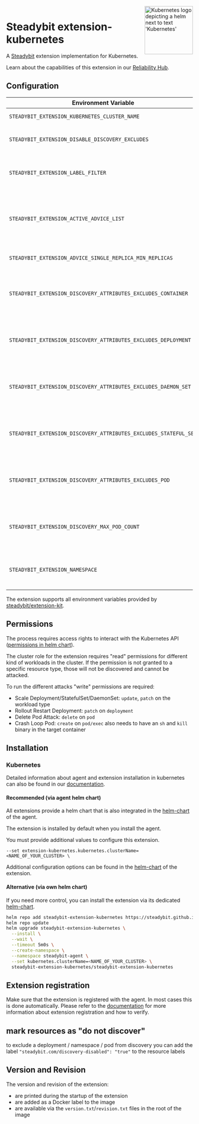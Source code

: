 <img src="./logo.png" height="130" align="right" alt="Kubernetes logo depicting a helm next to text 'Kubernetes'">

# Steadybit extension-kubernetes

A [Steadybit](https://www.steadybit.com/) extension implementation for Kubernetes.

Learn about the capabilities of this extension in our [Reliability Hub](https://hub.steadybit.com/extension/com.steadybit.extension_kubernetes).

## Configuration

| Environment Variable                                             | Helm value                                  | Meaning                                                                                                                                                            | required | default                                                              |
|------------------------------------------------------------------|---------------------------------------------|--------------------------------------------------------------------------------------------------------------------------------------------------------------------|----------|----------------------------------------------------------------------|
| `STEADYBIT_EXTENSION_KUBERNETES_CLUSTER_NAME`                    | `kubernetes.clusterName`                    | The name of the kubernetes cluster                                                                                                                                 | yes      |                                                                      |
| `STEADYBIT_EXTENSION_DISABLE_DISCOVERY_EXCLUDES`                 | `discovery.disableExcludes`                 | Ignore discovery excludes specified by `steadybit.com/discovery-disabled`                                                                                          | false    | `false`                                                              |
| `STEADYBIT_EXTENSION_LABEL_FILTER`                               |                                             | These labels will be ignored and not added to the discovered targets                                                                                               | false    | `controller-revision-hash,pod-template-generation,pod-template-hash` |
| `STEADYBIT_EXTENSION_ACTIVE_ADVICE_LIST`                         |                                             | List of active advice definitions, default is all (*). You can define a list of active adviceDefinitionId. See UI -> Settings -> Extension -> Advice -> Column: ID | false    | `*`                                                                  |
| `STEADYBIT_EXTENSION_ADVICE_SINGLE_REPLICA_MIN_REPLICAS`         |                                             | Minimal required replicas for the "Redundant Pod" advice                                                                                                           | false    | 2                                                                    |
| `STEADYBIT_EXTENSION_DISCOVERY_ATTRIBUTES_EXCLUDES_CONTAINER`    | `discovery.attributes.excludes.container`   | List of Target Attributes which will be excluded during container discovery. Checked by key equality and supporting trailing "*"                                   | false    |                                                                      |
| `STEADYBIT_EXTENSION_DISCOVERY_ATTRIBUTES_EXCLUDES_DEPLOYMENT`   | `discovery.attributes.excludes.deployment`  | List of Target Attributes which will be excluded during deployment discovery. Checked by key equality and supporting trailing "*"                                  | false    |                                                                      |
| `STEADYBIT_EXTENSION_DISCOVERY_ATTRIBUTES_EXCLUDES_DAEMON_SET`   | `discovery.attributes.excludes.daemonSet`   | List of Target Attributes which will be excluded during daemonSet discovery. Checked by key equality and supporting trailing "*"                                   | false    |                                                                      |
| `STEADYBIT_EXTENSION_DISCOVERY_ATTRIBUTES_EXCLUDES_STATEFUL_SET` | `discovery.attributes.excludes.statefulSet` | List of Target Attributes which will be excluded during statefulSet discovery. Checked by key equality and supporting trailing "*"                                 | false    |                                                                      |
| `STEADYBIT_EXTENSION_DISCOVERY_ATTRIBUTES_EXCLUDES_POD`          | `discovery.attributes.excludes.pod`         | List of Target Attributes which will be excluded during pod discovery. Checked by key equality and supporting trailing "*"                                         | false    |                                                                      |
| `STEADYBIT_EXTENSION_DISCOVERY_MAX_POD_COUNT`                    | `discovery.maxPodCount`                     | Skip listing pods, containers and hosts for deployments, statefulsets, etc. if there are more then the given pods.                                                 | false    | 50                                                                   |
| `STEADYBIT_EXTENSION_NAMESPACE`                                  | `Release.Namespace`                         | The namespace of the extension. If env var is set, discovery is only discovering in that namespace                                                                 | false    | `default`                                                            |

The extension supports all environment variables provided by [steadybit/extension-kit](https://github.com/steadybit/extension-kit#environment-variables).

## Permissions
The process requires access rights to interact with the Kubernetes API ([permissions in helm chart](/charts/steadybit-extension-kubernetes/templates/_permissions.tpl)).

The cluster role for the extension requires "read" permissions for different kind of workloads in the cluster.
If the permission is not granted to a specific resource type, those will not be discovered and cannot be attacked.

To run the different attacks "write" permissions are required:
- Scale Deployment/StatefulSet/DaemonSet: `update`, `patch` on the workload type
- Rollout Restart Deployment: `patch` on `deployment`
- Delete Pod Attack: `delete` on `pod`
- Crash Loop Pod: `create` on `pod/exec` also needs to have an `sh` and `kill` binary in the target container

## Installation

### Kubernetes

Detailed information about agent and extension installation in kubernetes can also be found in
our [documentation](https://docs.steadybit.com/install-and-configure/install-agent/install-on-kubernetes).

#### Recommended (via agent helm chart)

All extensions provide a helm chart that is also integrated in the
[helm-chart](https://github.com/steadybit/helm-charts/tree/main/charts/steadybit-agent) of the agent.

The extension is installed by default when you install the agent.

You must provide additional values to configure this extension.

```
--set extension-kubernetes.kubernetes.clusterName=<NAME_OF_YOUR_CLUSTER> \
```

Additional configuration options can be found in
the [helm-chart](https://github.com/steadybit/extension-kubernetes/blob/main/charts/steadybit-extension-kubernetes/values.yaml) of the
extension.

#### Alternative (via own helm chart)

If you need more control, you can install the extension via its
dedicated [helm-chart](https://github.com/steadybit/extension-kubernetes/blob/main/charts/steadybit-extension-kubernetes).

```bash
helm repo add steadybit-extension-kubernetes https://steadybit.github.io/extension-kubernetes
helm repo update
helm upgrade steadybit-extension-kubernetes \
  --install \
  --wait \
  --timeout 5m0s \
  --create-namespace \
  --namespace steadybit-agent \
  --set kubernetes.clusterName=<NAME_OF_YOUR_CLUSTER> \
  steadybit-extension-kubernetes/steadybit-extension-kubernetes
```

## Extension registration

Make sure that the extension is registered with the agent. In most cases this is done automatically. Please refer to
the [documentation](https://docs.steadybit.com/install-and-configure/install-agent/extension-registration) for more
information about extension registration and how to verify.

## mark resources as "do not discover"

to exclude a deployment / namespace / pod from discovery you can add the label `"steadybit.com/discovery-disabled": "true"` to the resource labels

## Version and Revision

The version and revision of the extension:
- are printed during the startup of the extension
- are added as a Docker label to the image
- are available via the `version.txt`/`revision.txt` files in the root of the image
